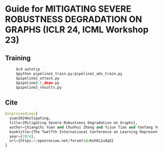 # Guide for MITIGATING SEVERE ROBUSTNESS DEGRADATION ON GRAPHS (ICLR 24, ICML Workshop 23)


## Training 
```python
     $cd autotip
     $python pipeline1_train.py/pipeline1_adv_train.py
     $pipeline2_attack.py
     $pipeline2.5_dmae.py
     $pipeline3_results.py
```

## Cite
   ```python
@inproceedings{
     yuan2024mitigating,
     title={Mitigating Severe Robustness Degradation on Graphs},
     author={Xiangchi Yuan and Chunhui Zhang and Yijun Tian and Yanfang Ye and Chuxu Zhang},
     booktitle={The Twelfth International Conference on Learning Representations},
     year={2024},
     url={https://openreview.net/forum?id=Koh0i2u8qX}
}
   ```

